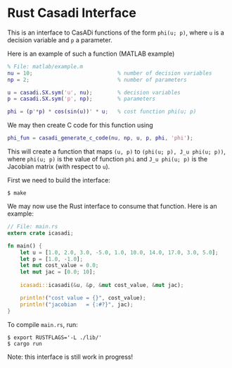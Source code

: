 # Rust Casadi Interface

This is an interface to CasADi functions of the form `phi(u; p)`, where `u`
is a decision variable and `p` a parameter.

Here is an example of such a function (MATLAB example)

```matlab
% File: matlab/example.m
nu = 10;                           % number of decision variables
np = 2;                            % number of parameters 

u = casadi.SX.sym('u', nu);        % decision variables
p = casadi.SX.sym('p', np);        % parameters

phi = (p'*p) * cos(sin(u))' * u;   % cost function phi(u; p)
```

We may then create C code for this function using

```matlab
phi_fun = casadi_generate_c_code(nu, np, u, p, phi, 'phi');
```

This will create a function that maps `(u, p)` to `(phi(u; p), J_u phi(u; p))`,
where `phi(u; p)` is the value of function `phi` and `J_u phi(u; p)` is the 
Jacobian matrix (with respect to `u`).


First we need to build the interface:

```
$ make
```

We may now use the Rust interface to consume that function. Here is an example:


```rust
// File: main.rs
extern crate icasadi;

fn main() {
    let u = [1.0, 2.0, 3.0, -5.0, 1.0, 10.0, 14.0, 17.0, 3.0, 5.0];
    let p = [1.0, -1.0];
    let mut cost_value = 0.0;
    let mut jac = [0.0; 10];
    
    icasadi::icasadi(&u, &p, &mut cost_value, &mut jac);

    println!("cost value = {}", cost_value);
    println!("jacobian   = {:#?}", jac);
}
```

To compile `main.rs`, run:

```
$ export RUSTFLAGS='-L ./lib/' 
$ cargo run
```

Note: this interface is still work in progress!